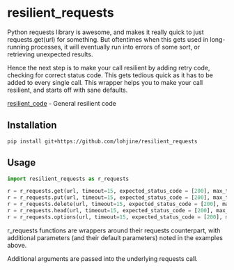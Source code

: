 # resilient_requests
 
Python requests library is awesome, and makes it really quick to just requests.get(url) for something. But oftentimes when this gets used in long-running processes, it will eventually run into errors of some sort, or retrieving unexpected results.

Hence the next step is to make your call resilient by adding retry code, checking for correct status code. This gets tedious quick as it has to be added to every single call. This wrapper helps you to make your call resilient, and starts off with sane defaults.

[resilient_code](https://github.com/lohjine/resilient_code) - General resilient code

## Installation

```
pip install git+https://github.com/lohjine/resilient_requests
```

## Usage

```python
import resilient_requests as r_requests

r = r_requests.get(url, timeout=15, expected_status_code = [200], max_tries = 3, exponential_backoff={'min': 0.1, 'max': 5})
r = r_requests.put(url, timeout=15, expected_status_code = [200], max_tries = 3, exponential_backoff={'min': 0.1, 'max': 5})
r = r_requests.delete(url, timeout=15, expected_status_code = [200], max_tries = 3, exponential_backoff={'min': 0.1, 'max': 5})
r = r_requests.head(url, timeout=15, expected_status_code = [200], max_tries = 3, exponential_backoff={'min': 0.1, 'max': 5})
r = r_requests.options(url, timeout=15, expected_status_code = [200], max_tries = 3, exponential_backoff={'min': 0.1, 'max': 5})

```

r_requests functions are wrappers around their requests counterpart, with additional parameters (and their default parameters) noted in the examples above.

Additional arguments are passed into the underlying requests call.
